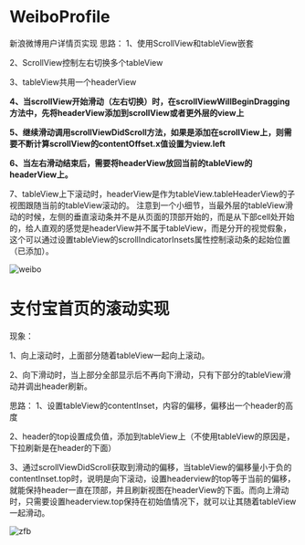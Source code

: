 # WeiboProfile
新浪微博用户详情页实现
思路：
 1、使用ScrollView和tableView嵌套

 2、ScrollView控制左右切换多个tableView

 3、tableView共用一个headerView

 **4、当scrollView开始滑动（左右切换）时，在scrollViewWillBeginDragging方法中，先将headerView添加到scrollView或者更外层的view上**

 **5、继续滑动调用scrollViewDidScroll方法，如果是添加在scrollView上，则需要不断计算scrollView的contentOffset.x值设置为view.left**

 **6、当左右滑动结束后，需要将headerView放回当前的tableView的headerView上。**

 7、tableView上下滚动时，headerView是作为tableView.tableHeaderView的子视图跟随当前的tableView滚动的。
注意到一个小细节，当最外层的tableView滑动的时候，左侧的垂直滚动条并不是从页面的顶部开始的，而是从下部cell处开始的，给人直观的感觉是headerView并不属于tableView，而是分开的视觉假象，这个可以通过设置tableView的scrollIndicatorInsets属性控制滚动条的起始位置（已添加）。

![weibo](weibo.gif)


# 支付宝首页的滚动实现
现象：

1、向上滚动时，上面部分随着tableView一起向上滚动。

2、向下滑动时，当上部分全部显示后不再向下滑动，只有下部分的tableView滑动并调出header刷新。

思路：
1、设置tableView的contentInset，内容的偏移，偏移出一个header的高度

2、header的top设置成负值，添加到tableView上（不使用tableView的原因是，下拉刷新是在header的下面）

3、通过scrollViewDidScroll获取到滑动的偏移，当tableView的偏移量小于负的contentInset.top时，说明是向下滚动，设置headerview的top等于当前的偏移，就能保持header一直在顶部，并且刷新视图在headerView的下面。而向上滑动时，只需要设置headerview.top保持在初始值情况下，就可以让其随着tableView一起滑动。

![zfb](zfb.gif)
